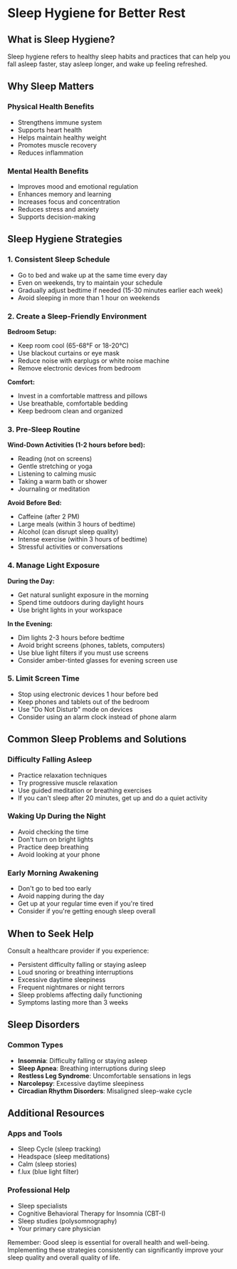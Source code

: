 # Sleep Hygiene for Better Rest

## What is Sleep Hygiene?

Sleep hygiene refers to healthy sleep habits and practices that can help you fall asleep faster, stay asleep longer, and wake up feeling refreshed.

## Why Sleep Matters

### Physical Health Benefits

- Strengthens immune system
- Supports heart health
- Helps maintain healthy weight
- Promotes muscle recovery
- Reduces inflammation

### Mental Health Benefits

- Improves mood and emotional regulation
- Enhances memory and learning
- Increases focus and concentration
- Reduces stress and anxiety
- Supports decision-making

## Sleep Hygiene Strategies

### 1. Consistent Sleep Schedule

- Go to bed and wake up at the same time every day
- Even on weekends, try to maintain your schedule
- Gradually adjust bedtime if needed (15-30 minutes earlier each week)
- Avoid sleeping in more than 1 hour on weekends

### 2. Create a Sleep-Friendly Environment

**Bedroom Setup:**

- Keep room cool (65-68°F or 18-20°C)
- Use blackout curtains or eye mask
- Reduce noise with earplugs or white noise machine
- Remove electronic devices from bedroom

**Comfort:**

- Invest in a comfortable mattress and pillows
- Use breathable, comfortable bedding
- Keep bedroom clean and organized

### 3. Pre-Sleep Routine

**Wind-Down Activities (1-2 hours before bed):**

- Reading (not on screens)
- Gentle stretching or yoga
- Listening to calming music
- Taking a warm bath or shower
- Journaling or meditation

**Avoid Before Bed:**

- Caffeine (after 2 PM)
- Large meals (within 3 hours of bedtime)
- Alcohol (can disrupt sleep quality)
- Intense exercise (within 3 hours of bedtime)
- Stressful activities or conversations

### 4. Manage Light Exposure

**During the Day:**

- Get natural sunlight exposure in the morning
- Spend time outdoors during daylight hours
- Use bright lights in your workspace

**In the Evening:**

- Dim lights 2-3 hours before bedtime
- Avoid bright screens (phones, tablets, computers)
- Use blue light filters if you must use screens
- Consider amber-tinted glasses for evening screen use

### 5. Limit Screen Time

- Stop using electronic devices 1 hour before bed
- Keep phones and tablets out of the bedroom
- Use "Do Not Disturb" mode on devices
- Consider using an alarm clock instead of phone alarm

## Common Sleep Problems and Solutions

### Difficulty Falling Asleep

- Practice relaxation techniques
- Try progressive muscle relaxation
- Use guided meditation or breathing exercises
- If you can't sleep after 20 minutes, get up and do a quiet activity

### Waking Up During the Night

- Avoid checking the time
- Don't turn on bright lights
- Practice deep breathing
- Avoid looking at your phone

### Early Morning Awakening

- Don't go to bed too early
- Avoid napping during the day
- Get up at your regular time even if you're tired
- Consider if you're getting enough sleep overall

## When to Seek Help

Consult a healthcare provider if you experience:

- Persistent difficulty falling or staying asleep
- Loud snoring or breathing interruptions
- Excessive daytime sleepiness
- Frequent nightmares or night terrors
- Sleep problems affecting daily functioning
- Symptoms lasting more than 3 weeks

## Sleep Disorders

### Common Types

- **Insomnia**: Difficulty falling or staying asleep
- **Sleep Apnea**: Breathing interruptions during sleep
- **Restless Leg Syndrome**: Uncomfortable sensations in legs
- **Narcolepsy**: Excessive daytime sleepiness
- **Circadian Rhythm Disorders**: Misaligned sleep-wake cycle

## Additional Resources

### Apps and Tools

- Sleep Cycle (sleep tracking)
- Headspace (sleep meditations)
- Calm (sleep stories)
- f.lux (blue light filter)

### Professional Help

- Sleep specialists
- Cognitive Behavioral Therapy for Insomnia (CBT-I)
- Sleep studies (polysomnography)
- Your primary care physician

Remember: Good sleep is essential for overall health and well-being. Implementing these strategies consistently can significantly improve your sleep quality and overall quality of life.
